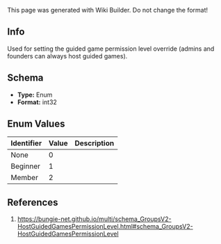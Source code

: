 <span class="wiki-builder">This page was generated with Wiki Builder. Do not change the format!</span>

## Info
Used for setting the guided game permission level override (admins and founders can always host guided games).

## Schema
* **Type:** Enum
* **Format:** int32

## Enum Values
Identifier | Value | Description
---------- | ----- | -----------
None | 0 | 
Beginner | 1 | 
Member | 2 | 

## References
1. https://bungie-net.github.io/multi/schema_GroupsV2-HostGuidedGamesPermissionLevel.html#schema_GroupsV2-HostGuidedGamesPermissionLevel
